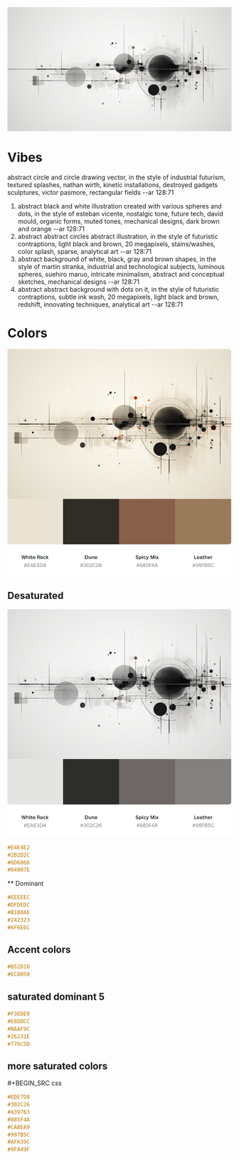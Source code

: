 ![banner](https://github.com/vortext/esther/blob/main/doc/vibes/v2/banner-monochrome90.png?raw=true)

# Vibes
abstract circle and circle drawing vector, in the style of industrial futurism, textured splashes, nathan wirth, kinetic installations, destroyed gadgets sculptures, victor pasmore, rectangular fields --ar 128:71

1. abstract black and white illustration created with various spheres
   and dots, in the style of esteban vicente, nostalgic tone, future
   tech, david mould, organic forms, muted tones, mechanical designs,
   dark brown and orange --ar 128:71
2. abstract abstract circles abstract illustration, in the style of
   futuristic contraptions, light black and brown, 20 megapixels,
   stains/washes, color splash, sparse, analytical art --ar 128:71
3. abstract background of white, black, gray and brown shapes, in the
   style of martin stranka, industrial and technological subjects,
   luminous spheres, suehiro maruo, intricate minimalism, abstract and
   conceptual sketches, mechanical designs --ar 128:71
4. abstract abstract background with dots on it, in the style of
   futuristic contraptions, subtle ink wash, 20 megapixels, light
   black and brown, redshift, innovating techniques, analytical art
   --ar 128:71

# Colors
![Colors](https://github.com/vortext/esther/blob/main/doc/vibes/v2/colors.png?raw=true)

## Desaturated
![Desaturated](https://github.com/vortext/esther/blob/main/doc/vibes/v2/colors-desaturated90.png?raw=true)


```css
#E4E4E2
#2D2D2C
#6D6866
#84807E
```

** Dominant
```css
#EEEEEC
#DFDEDC
#B1B0AE
#242323
#6F6E6C
```

## Accent colors
```css
#B52D10
#EC8050
```

## saturated dominant 5
```css
#F3EDE0
#E6DDCC
#BAAF9C
#26231E
#776C5D
```

## more saturated colors
#+BEGIN_SRC css
```css
#EDE7D8
#302C26
#A39783
#885F4A
#CABEA9
#997B5C
#AFA39C
#9FA49F
```
